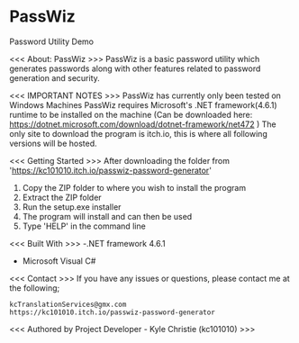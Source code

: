 # PassWiz
Password Utility Demo

<<< About: PassWiz >>>
PassWiz is a basic password utility which generates passwords along with other features related to password generation and security.


<<< IMPORTANT NOTES >>>
PassWiz has currently only been tested on Windows Machines
PassWiz requires Microsoft's .NET framework(4.6.1) runtime to be installed on the machine (Can be downloaded here: https://dotnet.microsoft.com/download/dotnet-framework/net472 )
The only site to download the program is itch.io, this is where all following versions will be hosted.


<<< Getting Started >>>
After downloading the folder from 'https://kc101010.itch.io/passwiz-password-generator'
1. Copy the ZIP folder to where you wish to install the program
2. Extract the ZIP folder 
3. Run the setup.exe installer
4. The program will install and can then be used  
5. Type 'HELP' in the command line


<<< Built With >>>
-.NET framework 4.6.1
- Microsoft Visual C#


<<< Contact >>>
If you have any issues or questions, please contact me at the following;

	kcTranslationServices@gmx.com
	https://kc101010.itch.io/passwiz-password-generator



<<< Authored by Project Developer - Kyle Christie (kc101010) >>>
